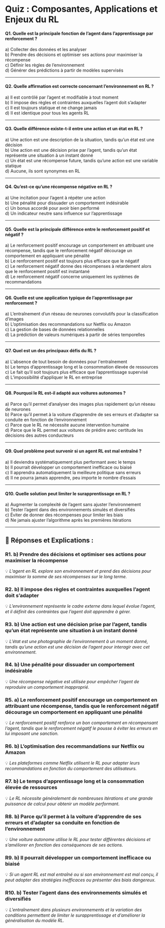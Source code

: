 # **Quiz : Composantes, Applications et Enjeux du RL**  

#### **Q1. Quelle est la principale fonction de l’agent dans l’apprentissage par renforcement ?**  
a) Collecter des données et les analyser  
b) Prendre des décisions et optimiser ses actions pour maximiser la récompense  
c) Définir les règles de l’environnement  
d) Générer des prédictions à partir de modèles supervisés  

---

#### **Q2. Quelle affirmation est correcte concernant l’environnement en RL ?**  
a) Il est contrôlé par l’agent et modifiable à tout moment  
b) Il impose des règles et contraintes auxquelles l’agent doit s’adapter  
c) Il est toujours statique et ne change jamais  
d) Il est identique pour tous les agents RL  

---

#### **Q3. Quelle différence existe-t-il entre une action et un état en RL ?**  
a) Une action est une description de la situation, tandis qu’un état est une décision  
b) Une action est une décision prise par l’agent, tandis qu’un état représente une situation à un instant donné  
c) Un état est une récompense future, tandis qu’une action est une variable statique  
d) Aucune, ils sont synonymes en RL  

---

#### **Q4. Qu’est-ce qu’une récompense négative en RL ?**  
a) Une incitation pour l’agent à répéter une action  
b) Une pénalité pour dissuader un comportement indésirable  
c) Un bonus accordé pour avoir bien performé  
d) Un indicateur neutre sans influence sur l’apprentissage  

---

#### **Q5. Quelle est la principale différence entre le renforcement positif et négatif ?**  
a) Le renforcement positif encourage un comportement en attribuant une récompense, tandis que le renforcement négatif décourage un comportement en appliquant une pénalité  
b) Le renforcement positif est toujours plus efficace que le négatif  
c) Le renforcement négatif donne des récompenses à retardement alors que le renforcement positif est instantané  
d) Le renforcement négatif concerne uniquement les systèmes de recommandations  

---

#### **Q6. Quelle est une application typique de l’apprentissage par renforcement ?**  
a) L’entraînement d’un réseau de neurones convolutifs pour la classification d’images  
b) L’optimisation des recommandations sur Netflix ou Amazon  
c) La gestion de bases de données relationnelles  
d) La prédiction de valeurs numériques à partir de séries temporelles  

---

#### **Q7. Quel est un des principaux défis du RL ?**  
a) L'absence de tout besoin de données pour l'entraînement  
b) Le temps d’apprentissage long et la consommation élevée de ressources  
c) Le fait qu’il soit toujours plus efficace que l’apprentissage supervisé  
d) L’impossibilité d’appliquer le RL en entreprise  

---

#### **Q8. Pourquoi le RL est-il adapté aux voitures autonomes ?**  
a) Parce qu’il permet d’analyser des images plus rapidement qu’un réseau de neurones  
b) Parce qu’il permet à la voiture d’apprendre de ses erreurs et d’adapter sa conduite en fonction de l’environnement  
c) Parce que le RL ne nécessite aucune intervention humaine  
d) Parce que le RL permet aux voitures de prédire avec certitude les décisions des autres conducteurs  

---

#### **Q9. Quel problème peut survenir si un agent RL est mal entraîné ?**  
a) Il deviendra systématiquement plus performant avec le temps  
b) Il pourrait développer un comportement inefficace ou biaisé  
c) Il apprendra automatiquement la meilleure politique sans erreurs  
d) Il ne pourra jamais apprendre, peu importe le nombre d’essais  

---

#### **Q10. Quelle solution peut limiter le surapprentissage en RL ?**  
a) Augmenter la complexité de l’agent sans ajuster l’environnement  
b) Tester l’agent dans des environnements simulés et diversifiés  
c) Éviter de donner des récompenses pour limiter les biais  
d) Ne jamais ajuster l’algorithme après les premières itérations  

---

## **📖 Réponses et Explications :**

### **R1.** b) Prendre des décisions et optimiser ses actions pour maximiser la récompense  
💡 *L’agent en RL explore son environnement et prend des décisions pour maximiser la somme de ses récompenses sur le long terme.*  

### **R2.** b) Il impose des règles et contraintes auxquelles l’agent doit s’adapter  
💡 *L’environnement représente le cadre externe dans lequel évolue l’agent, et il définit des contraintes que l’agent doit apprendre à gérer.*  

### **R3.** b) Une action est une décision prise par l’agent, tandis qu’un état représente une situation à un instant donné  
💡 *L’état est une photographie de l’environnement à un moment donné, tandis qu’une action est une décision de l’agent pour interagir avec cet environnement.*  

### **R4.** b) Une pénalité pour dissuader un comportement indésirable  
💡 *Une récompense négative est utilisée pour empêcher l’agent de reproduire un comportement inapproprié.*  

### **R5.** a) Le renforcement positif encourage un comportement en attribuant une récompense, tandis que le renforcement négatif décourage un comportement en appliquant une pénalité  
💡 *Le renforcement positif renforce un bon comportement en récompensant l’agent, tandis que le renforcement négatif le pousse à éviter les erreurs en lui imposant une sanction.*  

### **R6.** b) L’optimisation des recommandations sur Netflix ou Amazon  
💡 *Les plateformes comme Netflix utilisent le RL pour adapter leurs recommandations en fonction du comportement des utilisateurs.*  

### **R7.** b) Le temps d’apprentissage long et la consommation élevée de ressources  
💡 *Le RL nécessite généralement de nombreuses itérations et une grande puissance de calcul pour obtenir un modèle performant.*  

### **R8.** b) Parce qu’il permet à la voiture d’apprendre de ses erreurs et d’adapter sa conduite en fonction de l’environnement  
💡 *Une voiture autonome utilise le RL pour tester différentes décisions et s’améliorer en fonction des conséquences de ses actions.*  

### **R9.** b) Il pourrait développer un comportement inefficace ou biaisé  
💡 *Si un agent RL est mal entraîné ou si son environnement est mal conçu, il peut adopter des stratégies inefficaces ou présenter des biais dangereux.*  

### **R10.** b) Tester l’agent dans des environnements simulés et diversifiés  
💡 *L’entraînement dans plusieurs environnements et la variation des conditions permettent de limiter le surapprentissage et d’améliorer la généralisation du modèle RL.*  

